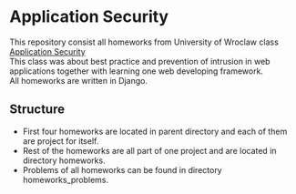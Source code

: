 # Application Security

This repository consist all homeworks from University of Wroclaw class [Application Security](http://itcourses.eu/application-security)  
This class was about best practice and prevention of intrusion in web applications together with learning one web developing framework.  
All homeworks are written in Django.

## Structure
- First four homeworks are located in parent directory and each of them are project for itself.
- Rest of the homeworks are all part of one project and are located in directory homeworks.
- Problems of all homeworks can be found in directory homeworks_problems.
